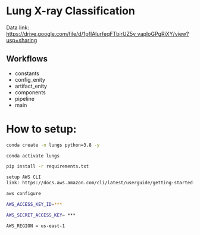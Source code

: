 # Lung X-ray Classification

Data link: https://drive.google.com/file/d/1pfIAlurfeqFTbirUZ5v_vapIoGPgRiXY/view?usp=sharing


## Workflows

- constants
- config_enity
- artifact_enity
- components
- pipeline
- main

# How to setup:

```bash
conda create -n lungs python=3.8 -y
```

```bash
conda activate lungs
```

```bash
pip install -r requirements.txt
```


```bash
setup AWS CLI
link: https://docs.aws.amazon.com/cli/latest/userguide/getting-started-install.html

```

```bash
aws configure
```

```bash
AWS_ACCESS_KEY_ID=***

AWS_SECRET_ACCESS_KEY= ***

AWS_REGION = us-east-1
```
